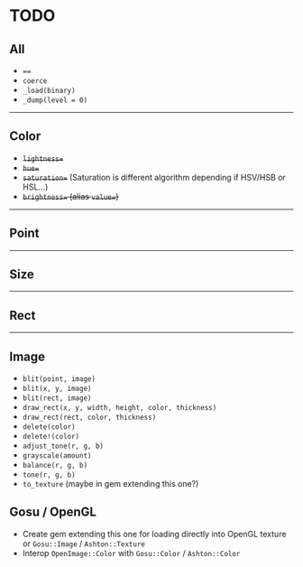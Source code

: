 # TODO

## All

* `==`
* `coerce`
* `_load(binary)`
* `_dump(level = 0)`

___

## Color

* ~~`lightness=`~~ 
* ~~`hue=`~~
* ~~`saturation=`~~ (Saturation is different algorithm depending if HSV/HSB or HSL...)
* ~~`brightness=` (alias `value=`)~~

___

## Point

___

## Size

___

## Rect

___

## Image

* `blit(point, image)`
* `blit(x, y, image)`
* `blit(rect, image)`
* `draw_rect(x, y, width, height, color, thickness)`
* `draw_rect(rect, color, thickness)`
* `delete(color)`
* `delete!(color)`
* `adjust_tone(r, g, b)`
* `grayscale(amount)`
* `balance(r, g, b)`
* `tone(r, g, b)`
* `to_texture` (maybe in gem extending this one?)

## Gosu / OpenGL

* Create gem extending this one for loading directly into OpenGL texture or `Gosu::Image` / `Ashton::Texture`
* Interop `OpenImage::Color` with `Gosu::Color` / `Ashton::Color`

